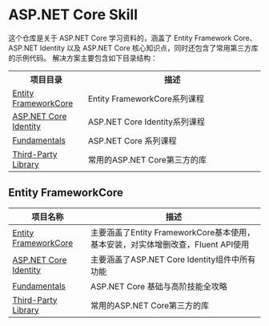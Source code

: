 # ASP.NET Core Skill
这个仓库是关于 ASP.NET Core 学习资料的，涵盖了 Entity Framework Core、ASP.NET Identity 以及 ASP.NET Core 核心知识点，同时还包含了常用第三方库的示例代码。
解决方案主要包含如下目录结构：
<table width="100%">
  <tr>
    <th width="30%">项目目录</th>
    <th width="80%">描述</th>
  </tr>
 <tr>
    <td><a href="https://github.com/bingbing-gui/Asp.Net-Core-Skill/tree/master/EntityFrameworkCore">Entity FrameworkCore</a></td>
    <td>Entity FrameworkCore系列课程</td>
  </tr>
  <tr>
    <td><a href="https://github.com/bingbing-gui/Asp.Net-Core-Skill/tree/master/EntityFrameworkCore">ASP.NET Core Identity</a></td>
    <td>ASP.NET Core Identity系列课程</td>
  </tr>
  <tr>
    <td><a href="https://github.com/bingbing-gui/Asp.Net-Core-Skill/tree/master/Fundamentals">Fundamentals</a></td>
    <td>ASP.NET Core 系列课程</td>
  </tr>
  <tr>
    <td><a href="https://github.com/bingbing-gui/Asp.Net-Core-Skill/tree/master/Third-Party.Library">Third-Party Library</td>
    <td>常用的ASP.NET Core第三方的库</td>
  </tr>
</table>
      
## Entity FrameworkCore
| 项目名称                                                                                                                       |描述                                                                         |
| ----------------------------------------------------------------------------------------------------------------------------  | ------------------------------------------------------------------------    |
| [Entity FrameworkCore](https://github.com/bingbing-gui/Asp.Net-Core-Skill/tree/master/EntityFrameworkCore)                   | 主要涵盖了Entity FrameworkCore基本使用，基本安装，对实体增删改查，Fluent API使用  |
| [ASP.NET Core Identity](https://github.com/bingbing-gui/Asp.Net-Core-Skill/tree/master/AspNetCore.Identity/Identity)          | 主要涵盖了ASP.NET Core Identity组件中所有功能                                          |
| [Fundamentals](https://github.com/bingbing-gui/Asp.Net-Core-Skill/tree/master/Fundamentals)                                   | ASP.NET Core 基础与高阶技能全攻略                                              |
| [Third-Party Library](https://github.com/bingbing-gui/Asp.Net-Core-Skill/tree/master/Third-Party.Library)                     | 常用的ASP.NET Core第三方的库                                                   |
